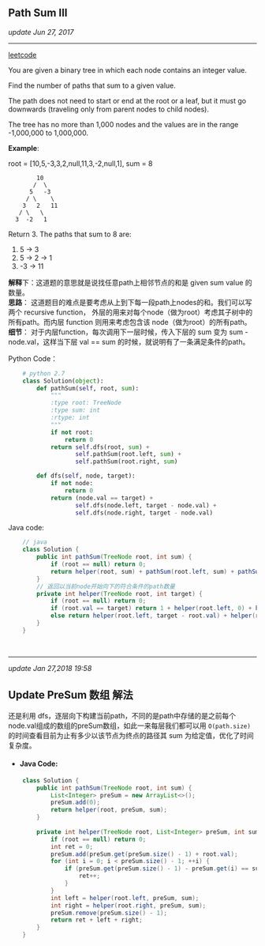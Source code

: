 ## Path Sum III

_update Jun 27, 2017_

---

[leetcode](https://leetcode.com/problems/path-sum-iii/#/description)

You are given a binary tree in which each node contains an integer value.

Find the number of paths that sum to a given value.

The path does not need to start or end at the root or a leaf, but it must go downwards \(traveling only from parent nodes to child nodes\).

The tree has no more than 1,000 nodes and the values are in the range -1,000,000 to 1,000,000.

**Example**:

root = \[10,5,-3,3,2,null,11,3,-2,null,1\], sum = 8

```
        10
       /  \
      5   -3
     / \    \
    3   2   11
   / \   \
  3  -2   1
```

Return 3. The paths that sum to 8 are:

1. 5 -&gt; 3
2. 5 -&gt; 2 -&gt; 1
3. -3 -&gt; 11

**解释**下：这道题的意思就是说找任意path上相邻节点的和是 given sum value 的数量。  
**思路**： 这道题目的难点是要考虑从上到下每一段path上nodes的和。我们可以写两个 recursive function， 外层的用来对每个node（做为root）考虑其子树中的所有path。而内层 function 则用来考虑包含该 node（做为root）的所有path。  
**细节**： 对于内层function，每次调用下一层时候，传入下层的 sum 变为 sum - node.val，这样当下层 val == sum 的时候，就说明有了一条满足条件的path。

Python Code：

```python
    # python 2.7
    class Solution(object):
        def pathSum(self, root, sum):
            """
            :type root: TreeNode
            :type sum: int
            :rtype: int
            """
            if not root:
                return 0
            return self.dfs(root, sum) + 
                   self.pathSum(root.left, sum) + 
                   self.pathSum(root.right, sum)

        def dfs(self, node, target):
            if not node: 
                return 0
            return (node.val == target) + 
                   self.dfs(node.left, target - node.val) + 
                   self.dfs(node.right, target - node.val)
```

Java code:

```java
    // java
    class Solution {
        public int pathSum(TreeNode root, int sum) {
            if (root == null) return 0;
            return helper(root, sum) + pathSum(root.left, sum) + pathSum(root.right, sum);
        }
        // 返回以当前node开始向下的符合条件的path数量
        private int helper(TreeNode root, int target) {
            if (root == null) return 0;
            if (root.val == target) return 1 + helper(root.left, 0) + helper(root.right, 0);
            else return helper(root.left, target - root.val) + helper(root.right, target - root.val);
        }
    }
```

<br>

---
_update Jan 27,2018 19:58_

## Update PreSum 数组 解法
还是利用 dfs，逐层向下构建当前path，不同的是path中存储的是之前每个node.val组成的数组的preSum数组，如此一来每层我们都可以用 `O(path.size)` 的时间查看目前为止有多少以该节点为终点的路径其 sum 为给定值，优化了时间复杂度。

* #### Java Code:
```java
    class Solution {
        public int pathSum(TreeNode root, int sum) {
            List<Integer> preSum = new ArrayList<>();
            preSum.add(0);
            return helper(root, preSum, sum);
        }
        
        private int helper(TreeNode root, List<Integer> preSum, int sum) {
            if (root == null) return 0;
            int ret = 0;
            preSum.add(preSum.get(preSum.size() - 1) + root.val);
            for (int i = 0; i < preSum.size() - 1; ++i) {
                if (preSum.get(preSum.size() - 1) - preSum.get(i) == sum) {
                    ret++;
                }
            }
            int left = helper(root.left, preSum, sum);
            int right = helper(root.right, preSum, sum); 
            preSum.remove(preSum.size() - 1);
            return ret + left + right;
        }
    }
```










